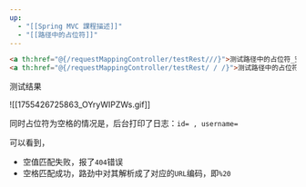 ```yaml
---
up:
  - "[[Spring MVC 課程描述]]"
  - "[[路径中的占位符]]"
---
```

```html
<a th:href="@{/requestMappingController/testRest///}">测试路径中的占位符_空值==>/testRest///</a><br/>
<a th:href="@{/requestMappingController/testRest/ / /}">测试路径中的占位符_空格==>/testRest/ / /</a><br/>
```

测试结果

![[1755426725863_OYryWIPZWs.gif]]

同时占位符为空格的情况是，后台打印了日志：`id= , username=`

可以看到，

- 空值匹配失败，报了`404`错误
- 空格匹配成功，路劲中对其解析成了对应的`URL`编码，即`%20`